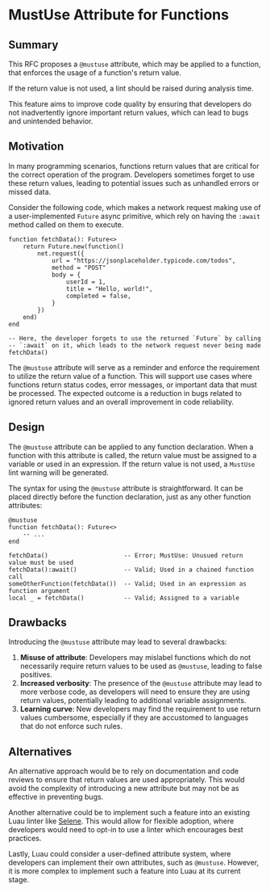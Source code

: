 # MustUse Attribute for Functions 

## Summary

This RFC proposes a `@mustuse` attribute, which may be applied to a function, that enforces the usage of a function's return value. 

If the return value is not used, a lint should be raised during analysis time. 

This feature aims to improve code quality by ensuring that developers do not inadvertently ignore important return values, which can lead to bugs and unintended behavior.

## Motivation

In many programming scenarios, functions return values that are critical for the correct operation of the program. Developers sometimes forget to use these return values, leading to potential issues such as unhandled errors or missed data. 

Consider the following code, which makes a network request making use of a user-implemented `Future` async primitive, which rely on having the `:await` method called on them to execute.

```luau
function fetchData(): Future<>
    return Future.new(function()
        net.request({
            url = "https://jsonplaceholder.typicode.com/todos",
            method = "POST"
            body = {
                userId = 1,
                title = "Hello, world!",
                completed = false,
            }
        })
    end)
end

-- Here, the developer forgets to use the returned `Future` by calling
-- `:await` on it, which leads to the network request never being made
fetchData()
```

The `@mustuse` attribute will serve as a reminder and enforce the requirement to utilize the return value of a function. This will support use cases where functions return status codes, error messages, or important data that must be processed. The expected outcome is a reduction in bugs related to ignored return values and an overall improvement in code reliability.

## Design

The `@mustuse` attribute can be applied to any function declaration. When a function with this attribute is called, the return value must be assigned to a variable or used in an expression. If the return value is not used, a `MustUse` lint warning will be generated.

The syntax for using the `@mustuse` attribute is straightforward. It can be placed directly before the function declaration, just as any other function attributes:

```luau
@mustuse
function fetchData(): Future<>
    -- ...
end

fetchData()                     -- Error; MustUse: Unusued return value must be used
fetchData():await()             -- Valid; Used in a chained function call
someOtherFunction(fetchData())  -- Valid; Used in an expression as function argument
local _ = fetchData()           -- Valid; Assigned to a variable
```

## Drawbacks

Introducing the `@mustuse` attribute may lead to several drawbacks:

1. **Misuse of attribute**: Developers may mislabel functions which do not necessarily require return values to be used as `@mustuse`, leading to false positives.
2. **Increased verbosity**: The presence of the `@mustuse` attribute may lead to more verbose code, as developers will need to ensure they are using return values, potentially leading to additional variable assignments.
3. **Learning curve**: New developers may find the requirement to use return values cumbersome, especially if they are accustomed to languages that do not enforce such rules.

## Alternatives

An alternative approach would be to rely on documentation and code reviews to ensure that return values are used appropriately. This would avoid the complexity of introducing a new attribute but may not be as effective in preventing bugs.

Another alternative could be to implement such a feature into an existing Luau linter like [Selene](https://github.com/Kampfkarren/selene). This would allow for flexible adoption, where developers would need to opt-in to use a linter which encourages best practices.

Lastly, Luau could consider a user-defined attribute system, where developers can implement their own attributes, such as `@mustuse`. However, it is more complex to implement such a feature into Luau at its current stage.
